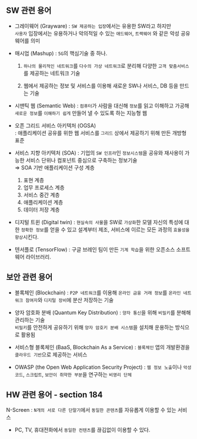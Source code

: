 ## SW 관련 용어 

- 그레이웨어 (Grayware) : `SW 제공하는 입장`에서는 유용한 SW라고 하지만  
  `사용자` 입장에서는 유용하거나 악의적일 수 있는 `애드웨어`, `트랙웨어` 와 같은 악성 공유웨어를 의미

- 매시업 (Mashup) : `5G`의 핵심기술 중 하나.  
  1) `하나의 물리적인 네트워크`를 `다수의 가상 네트워크`로 분리해 다양한 `고객 맞춤서비스`를 제공하는 네트워크 기술 
  
  2) 웹에서 제공하는 정보 및 서비스를 이용해 새로운 SW나 서비스, DB 등을 만드는 기술

- 시맨틱 웹 (Semantic Web) : `컴퓨터`가 사람을 대신해 `정보`를 읽고 이해하고 가공해 `새로운 정보`를 `이해하기 쉽게` 만들어 낼 수 있도록 하는 지능형 웹

- 오픈 그리드 서비스 아키텍처 (OGSA)  
  : 애플리케이션 공유를 위한 웹 서비스를 `그리드` 상에서 제공하기 위해 만든 개방형 표준
  
- 서비스 지향 아키텍처 (SOA) : 기업의 `SW 인프라`인 `정보시스템`을 공유와 재사용이 가능한 서비스 단위나 컴포넌트 중심으로 구축하는 정보기술  
  ⇒ SOA 기반 애플리케이션 구성 계층 
    1) 표현 계층
    2) 업무 프로세스 계층
    3) 서비스 중간 계층
    4) 애플리케이션 계층
    5) 데이터 저장 계층 

- 디지털 트윈 (Digital twin) : `현실속의 사물`을 SW로 `가상화`한 모델 
  자신의 특성에 대한 `정확한 정보`를 얻을 수 있고 설계부터 제조, 서비스에 이르는 모든 과정의 `효율성을 향상`시킨다.
  
- 텐서플로 (TensorFlow) : 구글 브레인 팀이 만든 `기계 학습`을 위한 오픈소스 소프트웨어 라이브러리.

## 보안 관련 용어 

- 블록체인 (Blockchain) : `P2P 네트워크`를 이용해 `온라인 금융 거래 정보`를 `온라인 네트워크 참여자`와 `디지털 장비`에 분산 저장하는 기술 

- 양자 암호화 분배 (Quantum Key Distribution) : `양자 통신`을 위해 `비밀키`를 분해해 관리하는 기술   
  `비밀키`를 안전하게 공유하기 위해 `양자 암호키 분배 시스템`을 설치해 운용하는 방식으로 활용됨

- 서비스형 블록체인 (BaaS, Blockchain As a Service) : `블록체인` 앱의 개발환경을 `클라우드 기반`으로 제공하는 서비스 

- OWASP (the Open Web Application Security Project) : `웹 정보 노출`이나 `악성 코드`, `스크립트`, `보안이 취약한 부분`을 연구하는 `비영리 단체`

## HW 관련 용어  - section 184

N-Screen : `N개의 서로 다른 단말기`에서 `동일한 콘텐츠`를 자유롭게 이용할 수 있는 서비스 

- PC, TV, 휴대전화에서 `동일한 컨텐츠`를 끊김없이 이용할 수 있다. 

























